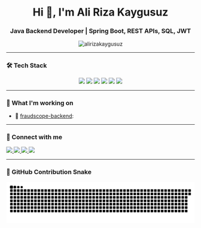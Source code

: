 <h1 align="center">Hi 👋, I'm Ali Riza Kaygusuz</h1>
<h3 align="center">Java Backend Developer | Spring Boot, REST APIs, SQL, JWT</h3>

<p align="center">
  <img src="https://komarev.com/ghpvc/?username=alirizakaygusuz&label=Profile%20views&color=0e75b6&style=flat" alt="alirizakaygusuz" />
</p>

---

### 🛠️ Tech Stack

<p align="center">
  <img src="https://img.shields.io/badge/Java-ED8B00?style=for-the-badge&logo=java&logoColor=white"/>
  <img src="https://img.shields.io/badge/Spring%20Boot-6DB33F?style=for-the-badge&logo=springboot&logoColor=white"/>
  <img src="https://img.shields.io/badge/PostgreSQL-336791?style=for-the-badge&logo=postgresql&logoColor=white"/>
  <img src="https://img.shields.io/badge/MySQL-00758F?style=for-the-badge&logo=mysql&logoColor=white"/>
  <img src="https://img.shields.io/badge/Git-F05032?style=for-the-badge&logo=git&logoColor=white"/>
  <img src="https://img.shields.io/badge/Kotlin-7F52FF?style=for-the-badge&logo=kotlin&logoColor=white"/>
</p>

---

### 🔨 What I'm working on

- 🚀 [fraudscope-backend](https://github.com/alirizakaygusuz/fraudscope-backend): 
---

### 🔗 Connect with me

<p align="left">
  <a href="https://linkedin.com/in/alirizakaygusuz" target="_blank">
    <img src="https://img.shields.io/badge/LinkedIn-0A66C2?style=flat&logo=linkedin&logoColor=white" />
  </a>
  <a href="https://medium.com/@alirizakaygusuz23" target="_blank">
    <img src="https://img.shields.io/badge/Medium-000000?style=flat&logo=medium&logoColor=white" />
  </a>
  <a href="https://www.hackerrank.com/alirizakaygusuz" target="_blank">
    <img src="https://img.shields.io/badge/HackerRank-2EC866?style=flat&logo=HackerRank&logoColor=white" />
  </a>
  <a href="https://leetcode.com/alirizakaygusuz" target="_blank">
    <img src="https://img.shields.io/badge/LeetCode-FFA116?style=flat&logo=leetcode&logoColor=white" />
  </a>
</p>

---
### 🐍 GitHub Contribution Snake

<p align="center">
  <img src="https://raw.githubusercontent.com/alirizakaygusuz/alirizakaygusuz/output/github-contribution-grid-snake.svg" alt="snake contribution animation" />
</p>
